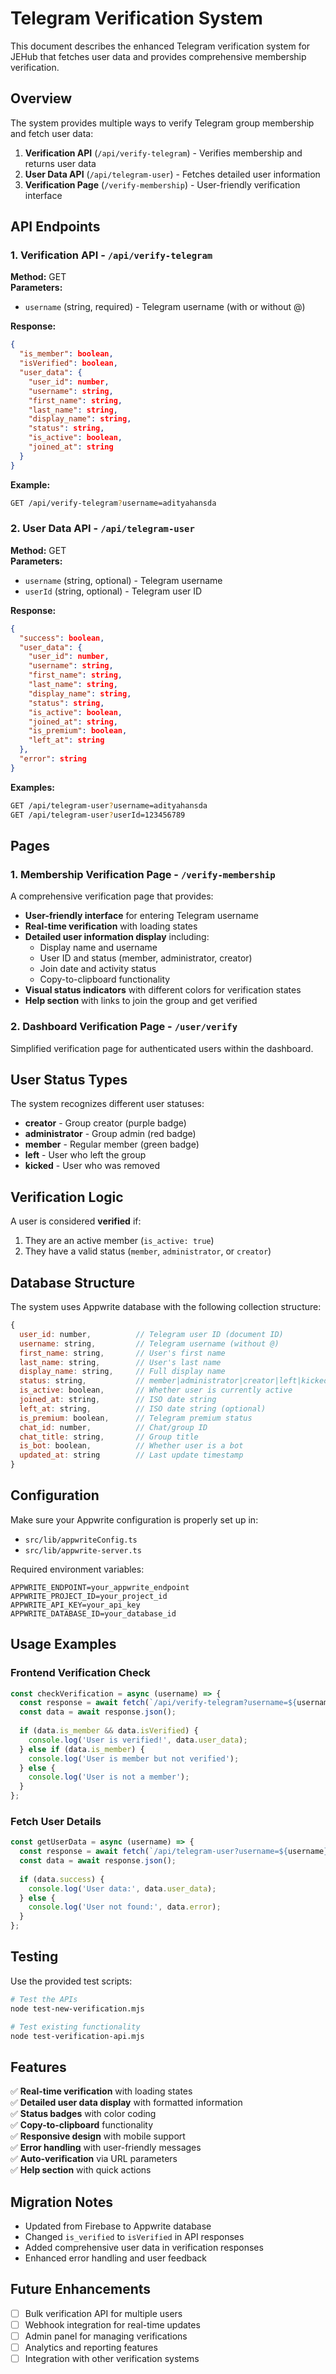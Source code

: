 # Telegram Verification System

This document describes the enhanced Telegram verification system for JEHub that fetches user data and provides comprehensive membership verification.

## Overview

The system provides multiple ways to verify Telegram group membership and fetch user data:

1. **Verification API** (`/api/verify-telegram`) - Verifies membership and returns user data
2. **User Data API** (`/api/telegram-user`) - Fetches detailed user information
3. **Verification Page** (`/verify-membership`) - User-friendly verification interface

## API Endpoints

### 1. Verification API - `/api/verify-telegram`

**Method:** GET  
**Parameters:**
- `username` (string, required) - Telegram username (with or without @)

**Response:**
```json
{
  "is_member": boolean,
  "isVerified": boolean,
  "user_data": {
    "user_id": number,
    "username": string,
    "first_name": string,
    "last_name": string,
    "display_name": string,
    "status": string,
    "is_active": boolean,
    "joined_at": string
  }
}
```

**Example:**
```bash
GET /api/verify-telegram?username=adityahansda
```

### 2. User Data API - `/api/telegram-user`

**Method:** GET  
**Parameters:**
- `username` (string, optional) - Telegram username
- `userId` (string, optional) - Telegram user ID

**Response:**
```json
{
  "success": boolean,
  "user_data": {
    "user_id": number,
    "username": string,
    "first_name": string,
    "last_name": string,
    "display_name": string,
    "status": string,
    "is_active": boolean,
    "joined_at": string,
    "is_premium": boolean,
    "left_at": string
  },
  "error": string
}
```

**Examples:**
```bash
GET /api/telegram-user?username=adityahansda
GET /api/telegram-user?userId=123456789
```

## Pages

### 1. Membership Verification Page - `/verify-membership`

A comprehensive verification page that provides:

- **User-friendly interface** for entering Telegram username
- **Real-time verification** with loading states
- **Detailed user information display** including:
  - Display name and username
  - User ID and status (member, administrator, creator)
  - Join date and activity status
  - Copy-to-clipboard functionality
- **Visual status indicators** with different colors for verification states
- **Help section** with links to join the group and get verified

### 2. Dashboard Verification Page - `/user/verify`

Simplified verification page for authenticated users within the dashboard.

## User Status Types

The system recognizes different user statuses:

- **creator** - Group creator (purple badge)
- **administrator** - Group admin (red badge)  
- **member** - Regular member (green badge)
- **left** - User who left the group
- **kicked** - User who was removed

## Verification Logic

A user is considered **verified** if:
1. They are an active member (`is_active: true`)
2. They have a valid status (`member`, `administrator`, or `creator`)

## Database Structure

The system uses Appwrite database with the following collection structure:

```javascript
{
  user_id: number,          // Telegram user ID (document ID)
  username: string,         // Telegram username (without @)
  first_name: string,       // User's first name
  last_name: string,        // User's last name
  display_name: string,     // Full display name
  status: string,           // member|administrator|creator|left|kicked
  is_active: boolean,       // Whether user is currently active
  joined_at: string,        // ISO date string
  left_at: string,          // ISO date string (optional)
  is_premium: boolean,      // Telegram premium status
  chat_id: number,          // Chat/group ID
  chat_title: string,       // Group title
  is_bot: boolean,          // Whether user is a bot
  updated_at: string        // Last update timestamp
}
```

## Configuration

Make sure your Appwrite configuration is properly set up in:
- `src/lib/appwriteConfig.ts`
- `src/lib/appwrite-server.ts`

Required environment variables:
```env
APPWRITE_ENDPOINT=your_appwrite_endpoint
APPWRITE_PROJECT_ID=your_project_id
APPWRITE_API_KEY=your_api_key
APPWRITE_DATABASE_ID=your_database_id
```

## Usage Examples

### Frontend Verification Check
```javascript
const checkVerification = async (username) => {
  const response = await fetch(`/api/verify-telegram?username=${username}`);
  const data = await response.json();
  
  if (data.is_member && data.isVerified) {
    console.log('User is verified!', data.user_data);
  } else if (data.is_member) {
    console.log('User is member but not verified');
  } else {
    console.log('User is not a member');
  }
};
```

### Fetch User Details
```javascript
const getUserData = async (username) => {
  const response = await fetch(`/api/telegram-user?username=${username}`);
  const data = await response.json();
  
  if (data.success) {
    console.log('User data:', data.user_data);
  } else {
    console.log('User not found:', data.error);
  }
};
```

## Testing

Use the provided test scripts:

```bash
# Test the APIs
node test-new-verification.mjs

# Test existing functionality
node test-verification-api.mjs
```

## Features

✅ **Real-time verification** with loading states  
✅ **Detailed user data display** with formatted information  
✅ **Status badges** with color coding  
✅ **Copy-to-clipboard** functionality  
✅ **Responsive design** with mobile support  
✅ **Error handling** with user-friendly messages  
✅ **Auto-verification** via URL parameters  
✅ **Help section** with quick actions  

## Migration Notes

- Updated from Firebase to Appwrite database
- Changed `is_verified` to `isVerified` in API responses
- Added comprehensive user data in verification responses
- Enhanced error handling and user feedback

## Future Enhancements

- [ ] Bulk verification API for multiple users
- [ ] Webhook integration for real-time updates
- [ ] Admin panel for managing verifications
- [ ] Analytics and reporting features
- [ ] Integration with other verification systems
